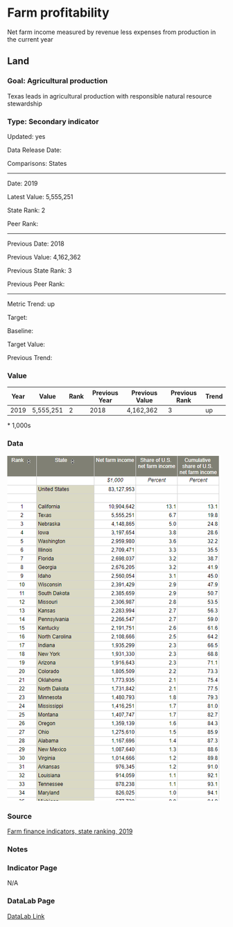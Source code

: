 # Farm profitability

Net farm income measured by revenue less expenses from production in the current year

## Land

### Goal: Agricultural production

Texas leads in agricultural production with responsible natural resource stewardship

### Type: Secondary indicator

Updated: yes

Data Release Date: 


Comparisons: States


----

Date: 2019

Latest Value: 5,555,251 

State Rank: 2

Peer Rank: 


----

Previous Date: 2018

Previous Value: 4,162,362

Previous State Rank: 3

Previous Peer Rank: 


----
Metric Trend: up

Target: 

Baseline: 

Target Value: 

Previous Trend: 



### Value

| Year      |  Value      | Rank        | Previous Year | Previous Value | Previous Rank | Trend | 
| ----------- | ----------- | ----------- | ----------- | ----------- | ----------- | -----------|
|   2019       | 5,555,251  |  2         |      2018   |   4,162,362      |      3    |    up  | 

\* 1,000s

### Data

![farmincome](./images/farmincome.PNG)

### Source

[Farm finance indicators, state ranking, 2019](https://data.ers.usda.gov/reports.aspx?ID=17839#P014d0d56d2b14a109de84385f0c5c32c_14_185iT0R0x16)

### Notes


### Indicator Page

N/A

### DataLab Page

[DataLab Link](https://datalab.texas2036.org/rbpivhg/u-s-census-of-agriculture-economics-2017?accesskey=hruynag)
